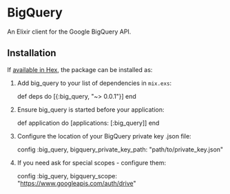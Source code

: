# BigQuery

An Elixir client for the Google BigQuery API.

## Installation

If [available in Hex](https://hex.pm/docs/publish), the package can be installed as:

  1. Add big_query to your list of dependencies in `mix.exs`:

        def deps do
          [{:big_query, "~> 0.0.1"}]
        end

  2. Ensure big_query is started before your application:

        def application do
          [applications: [:big_query]]
        end

  3. Configure the location of your BigQuery private key .json file:

        config :big_query,
          bigquery_private_key_path: "path/to/private_key.json"

  4. If you need ask for special scopes - configure them:

        config :big_query,
          bigquery_scope: "https://www.googleapis.com/auth/drive"
